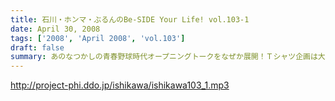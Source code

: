 ```yaml
---
title: 石川・ホンマ・ぶるんのBe-SIDE Your Life! vol.103-1
date: April 30, 2008
tags: ['2008', 'April 2008', 'vol.103']
draft: false
summary: あのなつかしの青春野球時代オープニングトークをなぜか展開！Ｔシャツ企画は大好評！ホムペを見てみて是非ともお手にとってほしい一品です。ホームページは・・・www.be-side.jpNAMAE
---
```


http://project-phi.ddo.jp/ishikawa/ishikawa103_1.mp3